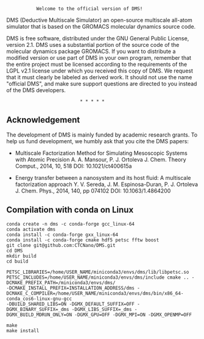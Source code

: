 
               Welcome to the official version of DMS!

DMS (Deductive Multiscale Simulator) an open-source multiscale all-atom 
simulator that is based on the GROMACS molecular dynamics source code.

DMS is free software, distributed under the GNU General
Public License, version 2.1. DMS uses a substantial portion of the source
code of the molecular dynamics package GROMACS. If you want to distribute 
a modified version or use part of DMS in your own program, remember that 
the entire project must be licensed according to the requirements of the LGPL 
v2.1 license under which you received this copy of DMS. We request that it 
must clearly be labeled as derived work. It should not use the name 
"official DMS", and make sure support questions are directed to you instead 
of the DMS developers.

                               * * * * *
## Acknowledgement

The development of DMS is mainly funded by academic research grants. 
To help us fund development, we humbly ask that you cite the DMS papers:

* Multiscale Factorization Method for Simulating Mesoscopic Systems with 
  Atomic Precision
  A. A. Mansour, P. J. Ortoleva 
  J. Chem. Theory Comput., 2014, 10, 518
  DOI: 10.1021/ct400615a

* Energy transfer between a nanosystem and its host fluid: A multiscale 
  factorization approach
  Y. V. Sereda, J. M. Espinosa-Duran, P. J. Ortoleva
  J. Chem. Phys., 2014, 140, pp 074102
  DOI: 10.1063/1.4864200


## Compilation with conda on Linux
```
conda create -n dms -c conda-forge gcc_linux-64
conda activate dms
conda install -c conda-forge gxx_linux-64
conda install -c conda-forge cmake hdf5 petsc fftw boost
git clone git@github.com:CTCNano/DMS.git
cd DMS
mkdir build
cd build

PETSC_LIBRARIES=/home/USER_NAME/miniconda3/envs/dms/lib/libpetsc.so PETSC_INCLUDES=/home/USER_NAME/miniconda3/envs/dms/include cmake .. -DCMAKE_PREFIX_PATH=/miniconda3/envs/dms/  
-DCMAKE_INSTALL_PREFIX=INSTALLATION_ADDRESS/dms -DCMAKE_C_COMPILER=/home/USER_NAME/miniconda3/envs/dms/bin/x86_64-conda_cos6-linux-gnu-gcc   
-DBUILD_SHARED_LIBS=ON -DGMX_DEFAULT_SUFFIX=OFF -DGMX_BINARY_SUFFIX=_dms -DGMX_LIBS_SUFFIX=_dms -DGMX_BUILD_MDRUN_ONLY=ON -DGMX_GPU=OFF -DGMX_MPI=ON -DGMX_OPENMP=OFF

make
make install
```
